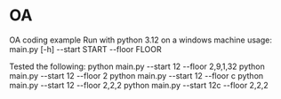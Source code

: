 # OA
OA coding example
Run with python 3.12 on a windows machine
usage: main.py [-h] --start START --floor FLOOR

Tested the following:
python main.py --start 12 --floor 2,9,1,32
python main.py --start 12 --floor 2
python main.py --start 12 --floor c
python main.py --start 12 --floor 2,2,2
python main.py --start 12c --floor 2,2,2
